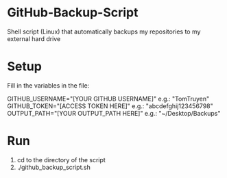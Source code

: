 # GitHub-Backup-Script
Shell script (Linux) that automatically backups my repositories to my external hard drive

# Setup
Fill in the variables in the file:

GITHUB_USERNAME="[YOUR GITHUB USERNAME]" e.g.: "TomTruyen"
GITHUB_TOKEN="[ACCESS TOKEN HERE]" e.g.: "abcdefghij123456798"
OUTPUT_PATH="[YOUR OUTPUT_PATH HERE]" e.g.: "~/Desktop/Backups"

# Run
1) cd to the directory of the script
2) ./github_backup_script.sh
